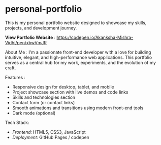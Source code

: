 # personal-portfolio
This is my personal portfolio website designed to showcase my skills, projects, and development journey.

__View Portfolio Website__ : https://codepen.io/Akanksha-Mishra-Vidhi/pen/xbwVmJR 

About Me :
I'm a passionate front-end developer with a love for building intuitive, elegant, and high-performance web applications. This portfolio serves as a central hub for my work, experiments, and the evolution of my craft.

Features :
- Responsive design for desktop, tablet, and mobile
- Project showcase section with live demos and code links
- Skills and technologies section
- Contact form (or contact links)
- Smooth animations and transitions using modern front-end tools
- Dark mode (optional)

Tech Stack: 
- *Frontend:* HTML5, CSS3, JavaScript
- *Deployment:* GitHub Pages / codepen 
